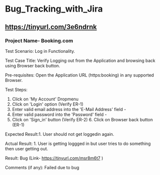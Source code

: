 # Bug_Tracking_with_Jira
## https://tinyurl.com/3e6ndrnk
### Project Name- Booking.com
Test Scenario: Log in Functionality.

Test Case Title: Verify Logging out from the Application and browsing back using Browser back button.

Pre-requisites: Open the Application URL (https:booking) in any supported Browser.

Test Steps:
 1. Click on 'My Account' Dropmenu
 2. Click on 'Login' option (Verify ER-1)
 3. Enter valid email address into the 'E-Mail Address' field - <Refer Test Data>
 4. Enter valid password into the 'Password' field - <Refer Test Data>
 5. Click on 'Sign_in' button (Verify ER-2) 6. Click on Browser back button (ER-1)

Expected Result:1. User should not get loggedin again.

Actual Result: 1. User is getting loggged in but  user tries to do something  then user getting out.

Result: Bug (Link- https://tinyurl.com/msr8m6t7 )

Comments (if any): Failed due to bug
